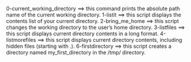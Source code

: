 0-current_working_directory ==> this command prints the absolute path name of the current working directory.
1-listit ==> this script displays the contents list of your current directory.
2-bring_me_home ==> this script changes the working directory to the user’s home directory.
3-listfiles ==> this script displays current directory contents in a long format.
4-listmorefiles ==> this script displays current directory contents, including hidden files (starting with .).
6-firstdirectory ==> this script creates a directory named my_first_directory in the /tmp/ directory.
